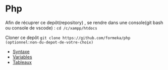 # Php

Afin de récuprer ce depôt(repository) , se rendre dans une console(git bash ou console de vscode) : `cd /c/xampp/htdocs`

Cloner ce depôt `git clone https://github.com/formeka/php (optionnel:non-du-depot-de-votre-choix)`

- [Syntaxe](./01-syntaxe/index.php)
- [Variables](./02-variables/index.php)
- [Tableaux](./03-tableaux/index.php)
